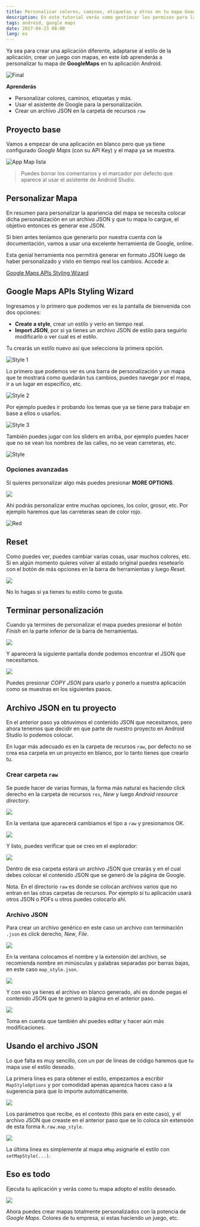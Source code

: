 ```yaml
---
title: Personalizar colores, caminos, etiquetas y otros en tu mapa GoogleMaps
description: En este tutorial verás como gestionar los permisos para las versiones Android 6.0 o superior.
tags: android, google maps
date: 2017-04-23 08:00
lang: es
---
```


Ya sea para crear una aplicación diferente, adaptarse al estilo de la aplicación, crear un juego con mapas, en este *lab* aprenderás a personalizar tu mapa de **GoogleMaps** en tu aplicación Android.

![Final](https://firebasestorage.googleapis.com/v0/b/maksha-41f4f.appspot.com/o/labs%2Fpersonalizar-colores-mapa-googlemaps%2Fdevice-2017-04-24-122754.png?alt=media&token=53957c13-a222-4766-a835-24a7e5208d98)

__Aprenderás__

* Personalizar colores, caminos, etiquetas y más.
* Usar el asistente de Google para la personalización.
* Crear un archivo JSON en la carpeta de recursos `raw`

## Proyecto base

Vamos a empezar de una aplicación en blanco pero que ya tiene configurado _Google Maps_ (con su API Key) y el mapa ya se muestra.

![App Map lista](https://firebasestorage.googleapis.com/v0/b/maksha-41f4f.appspot.com/o/labs%2Fpersonalizar-colores-mapa-googlemaps%2Fclear.png?alt=media&token=b9c9cd2c-1f88-47ea-98ad-4f307bdadeca)

> Puedes borrar los comentarios y el marcador por defecto que aparece al usar el asistente de Android Studio.

## Personalizar Mapa

En resumen para personalizar la apariencia del mapa se necesita colocar dicha personalización en un archivo JSON y que tu mapa lo cargue, el objetivo entonces es generar ese JSON.

Si bien antes teníamos que generarlo por nuestra cuenta con la documentación, vamos a usar una excelente herramienta de Google, online.

Esta genial herramienta nos permitirá generar en formato JSON luego de haber personalizado y visto en tiempo real los cambios. Accede a:

[Google Maps APIs Styling Wizard](https://mapstyle.withgoogle.com/)

## Google Maps APIs Styling Wizard

Ingresamos y lo primero que podemos ver es la pantalla de bienvenida con dos opciones:

* **Create a style**, crear un estilo y verlo en tiempo real.
* **Import JSON**, por si ya tienes un archivo JSON de estilo para seguirlo modificarlo o ver cual es el estilo.

Tu crearás un estilo nuevo así que selecciona la primera opción.

![Style 1](https://firebasestorage.googleapis.com/v0/b/maksha-41f4f.appspot.com/o/labs%2Fpersonalizar-colores-mapa-googlemaps%2Fstyle1.png?alt=media&token=c378124a-ab77-456e-9e50-4318f5550621)

Lo primero que podemos ver es una barra de personalización y un mapa que te mostrará como quedarán tus cambios, puedes navegar por el mapa, ir a un lugar en especifico, etc.

![Style 2](https://firebasestorage.googleapis.com/v0/b/maksha-41f4f.appspot.com/o/labs%2Fpersonalizar-colores-mapa-googlemaps%2Fstyle2.png?alt=media&token=7e7bb03f-5bcb-4e43-be0a-be5dfeea1f49)

Por ejemplo puedes ir probando los temas que ya se tiene para trabajar en base a ellos o usarlos.

![Style 3](https://firebasestorage.googleapis.com/v0/b/maksha-41f4f.appspot.com/o/labs%2Fpersonalizar-colores-mapa-googlemaps%2Fstyle4.png?alt=media&token=10454539-0759-41d3-b591-deef96cc9123)

También puedes jugar con los sliders en arriba, por ejemplo puedes hacer que no se vean los nombres de las calles, no se vean carreteras, etc.

![Style](https://firebasestorage.googleapis.com/v0/b/maksha-41f4f.appspot.com/o/labs%2Fpersonalizar-colores-mapa-googlemaps%2Fstyle5.png?alt=media&token=cdf2954f-3083-41e0-a239-d000d96a6030)

### Opciones avanzadas

Si quieres personalizar algo más puedes presionar **MORE OPTIONS**.

![](https://firebasestorage.googleapis.com/v0/b/maksha-41f4f.appspot.com/o/labs%2Fpersonalizar-colores-mapa-googlemaps%2Fstyle6.png?alt=media&token=0e439fb7-46ca-4738-b512-ab9a95fb28dd)

Ahí podrás personalizar entre muchas opciones, los color, grosor, etc. Por ejemplo haremos que las carreteras sean de color rojo.

![Red](https://firebasestorage.googleapis.com/v0/b/maksha-41f4f.appspot.com/o/labs%2Fpersonalizar-colores-mapa-googlemaps%2Fstyle7.png?alt=media&token=c7d0e7b6-bebd-45a0-8801-c9b4311cfc18)

## Reset

Como puedes ver, puedes cambiar varias cosas, usar muchos colores, etc. Si en algún momento quieres volver al estado original puedes resetearlo con el botón de más opciones en la barra de herramientas y luego *Reset*.

![](https://firebasestorage.googleapis.com/v0/b/maksha-41f4f.appspot.com/o/labs%2Fpersonalizar-colores-mapa-googlemaps%2Fstyle8.png?alt=media&token=692805cc-0a23-4dea-9381-d66bb2fea3cf)

No lo hagas si ya tienes tu estilo como te gusta.

## Terminar personalización

Cuando ya termines de personalizar el mapa puedes presionar el botón *Finish* en la parte inferior de la barra de herramientas.

![](https://firebasestorage.googleapis.com/v0/b/maksha-41f4f.appspot.com/o/labs%2Fpersonalizar-colores-mapa-googlemaps%2Fstyle9.png?alt=media&token=081a3c42-b1ef-422d-8102-4497ce09bfe6)

Y aparecerá la siguiente pantalla donde podemos encontrar el JSON que necesitamos.

![](https://firebasestorage.googleapis.com/v0/b/maksha-41f4f.appspot.com/o/labs%2Fpersonalizar-colores-mapa-googlemaps%2Fstyle10.png?alt=media&token=c4ae9538-53fb-4dcb-8715-5602631abc19)

Puedes presionar *COPY JSON* para usarlo y ponerlo a nuestra aplicación como se muestras en los siguientes pasos.

## Archivo JSON en tu proyecto

En el anterior paso ya obtuvimos el contenido JSON que necesitamos, pero ahora tenemos que decidir en que parte de nuestro proyecto en Android Studio lo podemos colocar.

En lugar más adecuado es en la carpeta de recursos `raw`, por defecto  no se crea esa carpeta en un proyecto en blanco, por lo tanto tienes que crearlo tu.

### Crear carpeta `raw`

Se puede hacer de varias formas, la forma más natural es haciendo click derecho en la carpeta de recursos `res`, *New* y luego *Android resource directory*.

![](https://firebasestorage.googleapis.com/v0/b/maksha-41f4f.appspot.com/o/labs%2Fpersonalizar-colores-mapa-googlemaps%2Fstudio1.png?alt=media&token=fe63f85e-6b10-44d9-ad06-885b4aeec4ce)

En la ventana que aparecerá cambiamos el tipo a `raw` y presionamos OK.

![](https://firebasestorage.googleapis.com/v0/b/maksha-41f4f.appspot.com/o/labs%2Fpersonalizar-colores-mapa-googlemaps%2Fstudio2.png?alt=media&token=851de56c-5602-41c9-af1e-213f78114d55)

Y listo, puedes verificar que se creo en el explorador:

![](https://firebasestorage.googleapis.com/v0/b/maksha-41f4f.appspot.com/o/labs%2Fpersonalizar-colores-mapa-googlemaps%2Fstudio3.png?alt=media&token=7c3ec1a2-fb90-4855-9cd1-143501f9355c)

Dentro de esa carpeta estará un archivo JSON que crearás y en el cual debes colocar el contenido JSON que se generó de la página de Google.

Nota. En el directorio `raw` es donde se colocan archivos varios que no entran en las otras carpetas de recursos. Por ejemplo si tu aplicación usará otros JSON o PDFs u otros puedes colocarlo ahí.

### Archivo JSON

Para crear un archivo genérico en este caso un archivo con terminación `.json` es click derecho, *New*, *File*.

![](https://firebasestorage.googleapis.com/v0/b/maksha-41f4f.appspot.com/o/labs%2Fpersonalizar-colores-mapa-googlemaps%2Fstudio4.png?alt=media&token=bfcf2a60-7e7c-400f-81b0-876a4e58ce12)

En la ventana colocamos el nombre y la extensión del archivo, se recomienda nombre en minúsculas y palabras separadas por barras bajas, en este caso `map_style.json`.

![](https://firebasestorage.googleapis.com/v0/b/maksha-41f4f.appspot.com/o/labs%2Fpersonalizar-colores-mapa-googlemaps%2Fstudio5.png?alt=media&token=e2a60583-d2eb-4c74-a37f-cf91ec016961)

Y con eso ya tienes el archivo en blanco generado, ahí es donde pegas el contenido JSON que te generó la página en el anterior paso.

![](https://firebasestorage.googleapis.com/v0/b/maksha-41f4f.appspot.com/o/labs%2Fpersonalizar-colores-mapa-googlemaps%2Fstudio6.png?alt=media&token=5a200881-e52c-4d91-aa1d-3a198ebfb20e)

Toma en cuenta que también ahi puedes editar y hacer aún más modificaciones.

## Usando el archivo JSON

Lo que falta es muy sencillo, con un par de lineas de código haremos que tu mapa use el estilo deseado.

La primera linea es para obtener el estilo, empezamos a escribir `MapStyleOptions` y por comodidad apenas aparezca haces caso a la sugerencia para que lo importe automáticamente.

![](https://firebasestorage.googleapis.com/v0/b/maksha-41f4f.appspot.com/o/labs%2Fpersonalizar-colores-mapa-googlemaps%2Fstudio7.png?alt=media&token=b317a314-ca72-4555-95d1-e1778b9fc23a)

Los parámetros que recibe, es el contexto (this para en este caso), y el archivo JSON que creaste en el anterior paso que se lo coloca sin extensión de esta forma `R.raw.map_style`.

![](https://firebasestorage.googleapis.com/v0/b/maksha-41f4f.appspot.com/o/labs%2Fpersonalizar-colores-mapa-googlemaps%2Fstudio8.png?alt=media&token=bfe34e51-a6f5-4f19-a51b-1b9540899b39)

La última linea es simplemente al mapa `mMap` asignarle el estilo con  `setMapStyle(...)`.

## Eso es todo

Ejecuta tu aplicación y verás como tu mapa adopto el estilo deseado.

![](https://firebasestorage.googleapis.com/v0/b/maksha-41f4f.appspot.com/o/labs%2Fpersonalizar-colores-mapa-googlemaps%2Fdevice-2017-04-24-122754.png?alt=media&token=53957c13-a222-4766-a835-24a7e5208d98)

Ahora puedes crear mapas totalmente personalizados con la potencia de _Google Maps_. Colores de tu empresa, si estas haciendo un juego, etc.